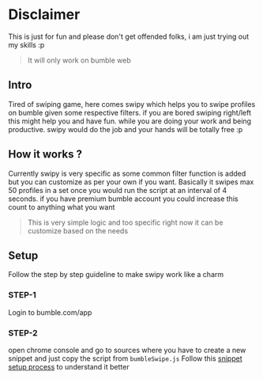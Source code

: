 # Disclaimer

This is just for fun and please don't get offended folks, i am just trying out my skills :p

> It will only work on bumble web

## Intro

Tired of swiping game, here comes swipy which helps you to swipe profiles on bumble given some respective filters. if you are bored swiping right/left this might help you and have fun. while you are doing your work and being productive. swipy would do the job and your hands will be totally free :p

## How it works ?

Currently swipy is very specific as some common filter function is added but you can customize as per your own if you want. Basically it swipes max 50 profiles in a set once you would run the script at an interval of 4 seconds. if you have premium bumble account you could increase this count to anything what you want

> This is very simple logic and too specific right now it can be customize based on the needs

## Setup

Follow the step by step guideline to make swipy work like a charm

### STEP-1

Login to bumble.com/app

### STEP-2

open chrome console and go to sources where you have to create a new snippet and just copy the script from `bumbleSwipe.js`
Follow this [snippet setup process](https://developer.chrome.com/docs/devtools/javascript/snippets/#:~:text=the%20Command%20Menu-,Focus%20your%20cursor%20somewhere%20inside%20of%20DevTools.,Enter%20to%20run%20the%20command.) to understand it better
